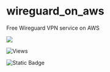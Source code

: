 # wireguard_on_aws
Free Wireguard VPN service on AWS

![](https://komarev.com/ghpvc/?username=ivaniddqd)

![Views](https://img.shields.io/github/views/ivaniddqd/wireguard_on_aws)

![Static Badge](https://img.shields.io/badge/terraform-aws-orange)
